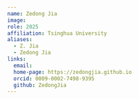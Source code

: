 ```yaml
---
name: Zedong Jia
image: 
role: 2025
affiliation: Tsinghua University
aliases:
  - Z. Jia
  - Zedong Jia
links:
  email: 
  home-page: https://zedongjia.github.io
  orcid: 0009-0002-7498-9395
  github: ZedongJia
---
```



